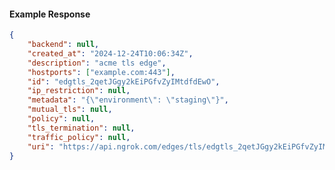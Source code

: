 <!-- Code generated for API Clients. DO NOT EDIT. -->

#### Example Response

```json
{
	"backend": null,
	"created_at": "2024-12-24T10:06:34Z",
	"description": "acme tls edge",
	"hostports": ["example.com:443"],
	"id": "edgtls_2qetJGgy2kEiPGfvZyIMtdfdEwO",
	"ip_restriction": null,
	"metadata": "{\"environment\": \"staging\"}",
	"mutual_tls": null,
	"policy": null,
	"tls_termination": null,
	"traffic_policy": null,
	"uri": "https://api.ngrok.com/edges/tls/edgtls_2qetJGgy2kEiPGfvZyIMtdfdEwO"
}
```

